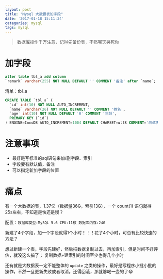 ```yaml
---
layout: post
title: "Mysql 大数据表加字段"
date: '2017-01-18 15:11:34'
categories: mysql
tags: mysql
---
```


> 数据库操作千万注意，记得先备份表，不然哪天哭死你

# 加字段
```sql
alter table tbl_a add column 
`remark` varchar(255) NOT NULL DEFAULT '' COMMENT '备注' after `name`;
```
清单：tbl_a
```sql
CREATE TABLE `tbl_a` (
  `id` int(10) NOT NULL AUTO_INCREMENT,
  `name` varchar(20) NOT NULL DEFAULT '' COMMENT '姓名',
  `age` int(10) NOT NULL DEFAULT '0' COMMENT '年龄',
  PRIMARY KEY (`id`)
) ENGINE=InnoDB AUTO_INCREMENT=1004 DEFAULT CHARSET=utf8 COMMENT='测试表';
```

# 注意事项
- 最好是写标准的sql语句来加/删字段、索引
- 字段要有默认值，备注
- 可以指定新加字段的位置

# 痛点
有一个大数据的表，1.37亿（数据量36G，索引13G），一个 count(1) 语句就得25s左右，不知道是快还是慢？

配置：`数据库类型:MySQL 5.6 CPU:11核 数据库内存:24G`

新建了4个字段，加一个字段就得1个小时！！！花了4个小时，可否有比较快速的方法？

想过新建一个表，字段先建好，然后把数据复制过去，再加索引，但是时间不好评估，就没这么搞了；
复制数据+建索引的时间至少也得几个小时

还有就是大数据表一定不能整体的 `update` 之类的操作，最好是写程序小批小批的操作，不然一旦更新失败或者取消，还得回滚，那就够喝一壶的了😂



